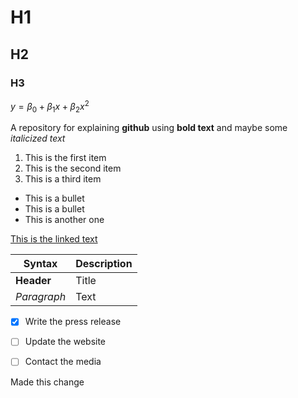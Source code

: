 # H1
## H2
### H3 


$y = \beta_0 + \beta_1 x + \beta_2 x^2$


A repository for explaining **github** using **bold text** and maybe some *italicized text*

1. This is the first item
2. This is the second item
3. This is a third item


* This is a bullet
* This is a bullet 
* This is another one


[This is the linked text](http://www.google.com)

| Syntax | Description |
| ----------- | ----------- |
|  **Header** | Title |
| *Paragraph* | Text |


- [x] Write the press release
- [ ] Update the website
- [ ] Contact the media



Made this change
